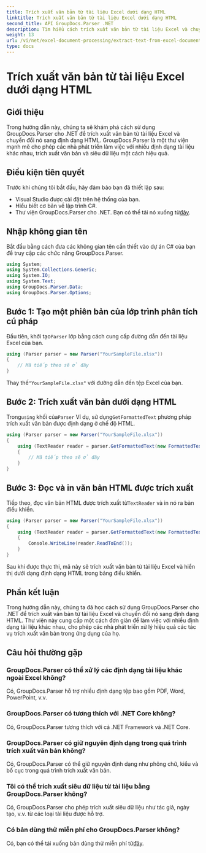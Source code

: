 ```yaml
---
title: Trích xuất văn bản từ tài liệu Excel dưới dạng HTML
linktitle: Trích xuất văn bản từ tài liệu Excel dưới dạng HTML
second_title: API GroupDocs.Parser .NET
description: Tìm hiểu cách trích xuất văn bản từ tài liệu Excel và chuyển đổi nó thành HTML bằng GroupDocs.Parser cho .NET.
weight: 13
url: /vi/net/excel-document-processing/extract-text-from-excel-document-as-html/
type: docs
---
```

# Trích xuất văn bản từ tài liệu Excel dưới dạng HTML

## Giới thiệu
Trong hướng dẫn này, chúng ta sẽ khám phá cách sử dụng GroupDocs.Parser cho .NET để trích xuất văn bản từ tài liệu Excel và chuyển đổi nó sang định dạng HTML. GroupDocs.Parser là một thư viện mạnh mẽ cho phép các nhà phát triển làm việc với nhiều định dạng tài liệu khác nhau, trích xuất văn bản và siêu dữ liệu một cách hiệu quả.
## Điều kiện tiên quyết
Trước khi chúng tôi bắt đầu, hãy đảm bảo bạn đã thiết lập sau:
- Visual Studio được cài đặt trên hệ thống của bạn.
- Hiểu biết cơ bản về lập trình C#.
-  Thư viện GroupDocs.Parser cho .NET. Bạn có thể tải nó xuống từ[đây](https://releases.groupdocs.com/parser/net/).
## Nhập không gian tên
Bắt đầu bằng cách đưa các không gian tên cần thiết vào dự án C# của bạn để truy cập các chức năng GroupDocs.Parser.
```csharp
using System;
using System.Collections.Generic;
using System.IO;
using System.Text;
using GroupDocs.Parser.Data;
using GroupDocs.Parser.Options;
```
## Bước 1: Tạo một phiên bản của lớp trình phân tích cú pháp
 Đầu tiên, khởi tạo`Parser` lớp bằng cách cung cấp đường dẫn đến tài liệu Excel của bạn.
```csharp
using (Parser parser = new Parser("YourSampleFile.xlsx"))
{
    // Mã tiếp theo sẽ ở đây
}
```
 Thay thế`"YourSampleFile.xlsx"` với đường dẫn đến tệp Excel của bạn.
## Bước 2: Trích xuất văn bản dưới dạng HTML
 Trong`using` khối của`Parser` Ví dụ, sử dụng`GetFormattedText` phương pháp trích xuất văn bản được định dạng ở chế độ HTML.
```csharp
using (Parser parser = new Parser("YourSampleFile.xlsx"))
{
    using (TextReader reader = parser.GetFormattedText(new FormattedTextOptions(FormattedTextMode.Html)))
    {
        // Mã tiếp theo sẽ ở đây
    }
}
```
## Bước 3: Đọc và in văn bản HTML được trích xuất
 Tiếp theo, đọc văn bản HTML được trích xuất từ`TextReader` và in nó ra bàn điều khiển.
```csharp
using (Parser parser = new Parser("YourSampleFile.xlsx"))
{
    using (TextReader reader = parser.GetFormattedText(new FormattedTextOptions(FormattedTextMode.Html)))
    {
        Console.WriteLine(reader.ReadToEnd());
    }
}
```
Sau khi được thực thi, mã này sẽ trích xuất văn bản từ tài liệu Excel và hiển thị dưới dạng định dạng HTML trong bảng điều khiển.
## Phần kết luận
Trong hướng dẫn này, chúng ta đã học cách sử dụng GroupDocs.Parser cho .NET để trích xuất văn bản từ tài liệu Excel và chuyển đổi nó sang định dạng HTML. Thư viện này cung cấp một cách đơn giản để làm việc với nhiều định dạng tài liệu khác nhau, cho phép các nhà phát triển xử lý hiệu quả các tác vụ trích xuất văn bản trong ứng dụng của họ.

## Câu hỏi thường gặp
### GroupDocs.Parser có thể xử lý các định dạng tài liệu khác ngoài Excel không?
Có, GroupDocs.Parser hỗ trợ nhiều định dạng tệp bao gồm PDF, Word, PowerPoint, v.v.
### GroupDocs.Parser có tương thích với .NET Core không?
Có, GroupDocs.Parser tương thích với cả .NET Framework và .NET Core.
### GroupDocs.Parser có giữ nguyên định dạng trong quá trình trích xuất văn bản không?
Có, GroupDocs.Parser có thể giữ nguyên định dạng như phông chữ, kiểu và bố cục trong quá trình trích xuất văn bản.
### Tôi có thể trích xuất siêu dữ liệu từ tài liệu bằng GroupDocs.Parser không?
Có, GroupDocs.Parser cho phép trích xuất siêu dữ liệu như tác giả, ngày tạo, v.v. từ các loại tài liệu được hỗ trợ.
### Có bản dùng thử miễn phí cho GroupDocs.Parser không?
 Có, bạn có thể tải xuống bản dùng thử miễn phí từ[đây](https://releases.groupdocs.com/).